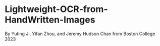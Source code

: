 # Lightweight-OCR-from-HandWritten-Images
By Yuting Ji, Yifan Zhou, and Jeremy Hudson Chan from Boston College 2023 
